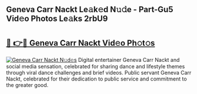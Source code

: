 ## Geneva Carr Nackt Le𝚊k𝚎d N𝚞𝚍e - Part-Gu5 Vid𝚎o Photos Le𝚊ks 2rbU9

# <h2><a href="http://fb5jun9.evod.top/?m=Geneva+Carr+Nackt">🔗 👉🔴 Geneva Carr Nackt Vid𝚎o Ph𝚘t𝚘s</a></h2>

[![Geneva Carr Nackt N𝚞d𝚎s](https://i.imgur.com/8V9OHl7.gif)](http://fb5jun9.evod.top/?m=Geneva+Carr+Nackt)
Digital entertainer Geneva Carr Nackt and social media sensation, celebrated for sharing dance and lifestyle themes through viral dance challenges and brief videos. Public servant Geneva Carr Nackt, celebrated for their dedication to public service and commitment to the greater good. 
